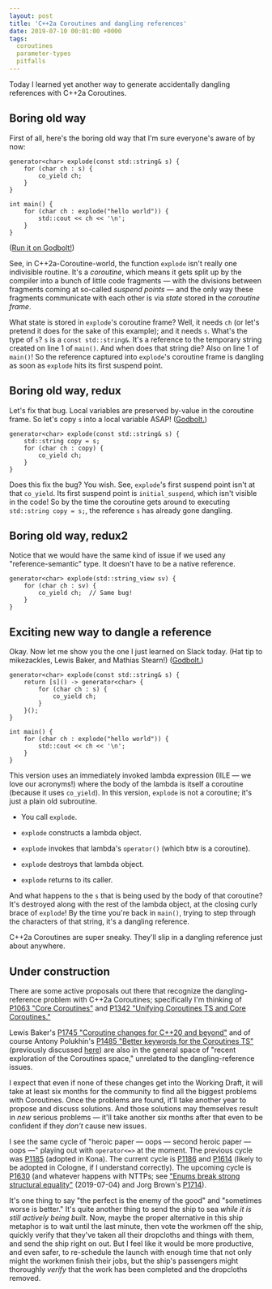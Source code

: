 ```yaml
---
layout: post
title: 'C++2a Coroutines and dangling references'
date: 2019-07-10 00:01:00 +0000
tags:
  coroutines
  parameter-types
  pitfalls
---
```


Today I learned yet another way to generate accidentally dangling references with C++2a Coroutines.

## Boring old way

First of all, here's the boring old way that I'm sure everyone's aware of by now:

    generator<char> explode(const std::string& s) {
        for (char ch : s) {
            co_yield ch;
        }
    }

    int main() {
        for (char ch : explode("hello world")) {
            std::cout << ch << '\n';
        }
    }

([Run it on Godbolt!](https://coro.godbolt.org/z/Z6iNru))

See, in C++2a-Coroutine-world, the function `explode` isn't really one indivisible routine. It's a _coroutine_,
which means it gets split up by the compiler into a bunch of little code fragments — with the divisions between
fragments coming at so-called _suspend points_ — and the only way these fragments communicate with each other
is via _state_ stored in the _coroutine frame_.

What state is stored in `explode`'s coroutine frame? Well, it needs `ch` (or let's pretend it does for the
sake of this example); and it needs `s`. What's the type of `s`? `s` is a `const std::string&`. It's a reference
to the temporary string created on line 1 of `main()`. And when does that string die? Also on line 1 of `main()`!
So the reference captured into `explode`'s coroutine frame is dangling as soon as `explode` hits its first
suspend point.


## Boring old way, redux

Let's fix that bug. Local variables are preserved by-value in the coroutine frame. So let's copy `s`
into a local variable ASAP! ([Godbolt.](https://coro.godbolt.org/z/InuSdi))

    generator<char> explode(const std::string& s) {
        std::string copy = s;
        for (char ch : copy) {
            co_yield ch;
        }
    }

Does this fix the bug? You wish. See, `explode`'s first suspend point isn't at that `co_yield`.
Its first suspend point is `initial_suspend`, which isn't visible in the code! So by the time the
coroutine gets around to executing `std::string copy = s;`, the reference `s` has already gone dangling.


## Boring old way, redux2

Notice that we would have the same kind of issue if we used any "reference-semantic" type. It doesn't
have to be a native reference.

    generator<char> explode(std::string_view sv) {
        for (char ch : sv) {
            co_yield ch;  // Same bug!
        }
    }


## Exciting new way to dangle a reference

Okay. Now let me show you the one I just learned on Slack today. (Hat tip to mikezackles, Lewis Baker,
and Mathias Stearn!) ([Godbolt.](https://coro.godbolt.org/z/tMaVXY))

    generator<char> explode(const std::string& s) {
        return [s]() -> generator<char> {
            for (char ch : s) {
                co_yield ch;
            }
        }();
    }

    int main() {
        for (char ch : explode("hello world")) {
            std::cout << ch << '\n';
        }
    }

This version uses an immediately invoked lambda expression (IILE — we love our acronyms!) where the
body of the lambda is itself a coroutine (because it uses `co_yield`). In this version, `explode` is
not a coroutine; it's just a plain old subroutine.

- You call `explode`.

- `explode` constructs a lambda object.

- `explode` invokes that lambda's `operator()` (which btw is a coroutine).

- `explode` destroys that lambda object.

- `explode` returns to its caller.

And what happens to the `s` that is being used by the body of that coroutine? It's destroyed along with
the rest of the lambda object, at the closing curly brace of `explode`! By the time you're back in
`main()`, trying to step through the characters of that string, it's a dangling reference.

C++2a Coroutines are super sneaky. They'll slip in a dangling reference just about anywhere.


## Under construction

There are some active proposals out there that recognize the dangling-reference problem
with C++2a Coroutines; specifically I'm thinking of [P1063 "Core Coroutines"](http://www.open-std.org/jtc1/sc22/wg21/docs/papers/2019/p1063r2.pdf)
and [P1342 "Unifying Coroutines TS and Core Coroutines."](http://www.open-std.org/jtc1/sc22/wg21/docs/papers/2018/p1342r0.pdf)

Lewis Baker's [P1745 "Coroutine changes for C++20 and beyond"](http://www.open-std.org/jtc1/sc22/wg21/docs/papers/2019/p1745r0.pdf)
and of course Antony Polukhin's [P1485 "Better keywords for the Coroutines TS"](http://www.open-std.org/jtc1/sc22/wg21/docs/papers/2019/p1485r0.html)
(previously discussed [here](/blog/2019/06/26/pro-p1485/)) are also in the general space of "recent exploration of
the Coroutines space," unrelated to the dangling-reference issues.

I expect that even if none of these changes get into the Working Draft, it will take at least six months for the community
to find all the biggest problems with Coroutines. Once the problems are found, it'll take another year to propose
and discuss solutions. And those solutions may themselves result in _new_ serious problems — it'll take another six
months after that even to be confident if they _don't_ cause new issues.

I see the same cycle of "heroic paper — oops — second heroic paper — oops —" playing out with `operator<=>`
at the moment. The previous cycle was [P1185](http://www.open-std.org/jtc1/sc22/wg21/docs/papers/2019/p1185r2.html) (adopted
in Kona). The current cycle is [P1186](http://www.open-std.org/jtc1/sc22/wg21/docs/papers/2019/p1186r2.html)
and [P1614](http://www.open-std.org/jtc1/sc22/wg21/docs/papers/2019/p1614r1.html) (likely to be adopted in Cologne,
if I understand correctly). The upcoming cycle is [P1630](http://www.open-std.org/jtc1/sc22/wg21/docs/papers/2019/p1630r0.html)
(and whatever happens with NTTPs; see ["Enums break strong structural equality"](/blog/2019/07/04/strong-structural-equality-is-broken/)
(2019-07-04) and Jorg Brown's [P1714](http://www.open-std.org/jtc1/sc22/wg21/docs/papers/2019/p1714r0.html)).

It's one thing to say "the perfect is the enemy of the good" and "sometimes worse is better."
It's quite another thing to send the ship to sea _while it is still actively being built._
Now, maybe the proper alternative in this ship metaphor is to wait until the last minute, then
vote the workmen off the ship, quickly verify that they've taken all their dropcloths and things with them,
and send the ship right on out. But I feel like it would be more productive, and even safer,
to re-schedule the launch with enough time that not only might the workmen finish their jobs,
but the ship's passengers might thoroughly _verify_ that the work has been completed and the dropcloths removed.
